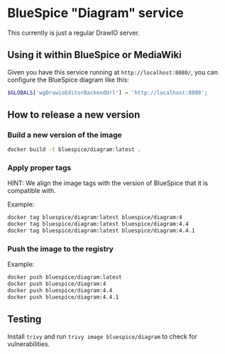 # BlueSpice "Diagram" service

This currently is just a regular DrawIO server.

## Using it within BlueSpice or MediaWiki

Given you have this service running at `http://localhost:8080/`, you can configure the BlueSpice diagram like this:

```php
$GLOBALS['wgDrawioEditorBackendUrl'] = 'http://localhost:8080';
```

## How to release a new version

### Build a new version of the image
```sh
docker build -t bluespice/diagram:latest .
```

### Apply proper tags
HINT: We align the image tags with the version of BlueSpice that it is compatible with.

Example:
```sh
docker tag bluespice/diagram:latest bluespice/diagram:4
docker tag bluespice/diagram:latest bluespice/diagram:4.4
docker tag bluespice/diagram:latest bluespice/diagram:4.4.1
```

### Push the image to the registry
Example:
```sh
docker push bluespice/diagram:latest
docker push bluespice/diagram:4
docker push bluespice/diagram:4.4
docker push bluespice/diagram:4.4.1
```

## Testing
Install `trivy` and run `trivy image bluespice/diagram` to check for vulnerabilities.